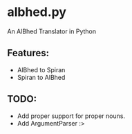 albhed.py
=========
An AlBhed Translator in Python

Features:
---------
* AlBhed to Spiran
* Spiran to AlBhed

TODO:
-----
* Add proper support for proper nouns.
* Add ArgumentParser :>
